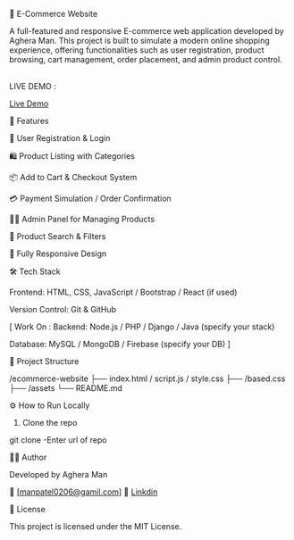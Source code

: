 🛒 E-Commerce Website

A full-featured and responsive E-commerce web application developed by Aghera Man. This project is built to simulate a modern online shopping experience, offering functionalities such as user registration, product browsing, cart management, order placement, and admin product control.  
<br/>

LIVE DEMO :

[Live Demo](https://managhera.github.io/E-commerce-Website/)



🚀 Features

🔐 User Registration & Login

🛍️ Product Listing with Categories

📦 Add to Cart & Checkout System

💳 Payment Simulation / Order Confirmation

🧑‍💻 Admin Panel for Managing Products

🔎 Product Search & Filters

📱 Fully Responsive Design




🛠️ Tech Stack

Frontend: HTML, CSS, JavaScript / Bootstrap / React (if used)

Version Control: Git & GitHub


[ Work On :
Backend: Node.js / PHP / Django / Java (specify your stack)

Database: MySQL / MongoDB / Firebase (specify your DB) ]



📁 Project Structure

/ecommerce-website
├── index.html / script.js / style.css
├── /based.css
├── /assets 
└── README.md



⚙️ How to Run Locally

1. Clone the repo

git clone -Enter url of repo




🧑‍💻 Author

Developed by Aghera Man

📧 [manpatel0206@gamil.com]
🔗 [Linkdin](https://www.linkedin.com/in/man-aghera-04964b319?utm_source=share&utm_campaign=share_via&utm_content=profile&utm_medium=android_app)



📃 License

This project is licensed under the MIT License.


